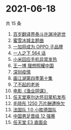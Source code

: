 # 2021-06-18

共 15 条

<!-- BEGIN -->
<!-- 最后更新时间 Fri Jun 18 2021 16:07:19 GMT+0800 (China Standard Time) -->

1. [百岁翻译界泰斗许渊冲逝世](https://www.zhihu.com/search?q=许渊冲)
2. [蜜雪冰城主题曲](https://www.zhihu.com/search?q=蜜雪冰城)
3. [一加将成为 OPPO 子品牌](https://www.zhihu.com/search?q=一加)
4. [一人之下 564 话](https://www.zhihu.com/search?q=一人之下)
5. [小米回应手机异常发热](https://www.zhihu.com/search?q=小米)
6. [王一博 理想照耀中国](https://www.zhihu.com/search?q=理想照耀中国)
7. [深圳疫情](https://www.zhihu.com/search?q=深圳疫情)
8. [画江湖第四季第十集](https://www.zhihu.com/search?q=画江湖之不良人第四季)
9. [了不起的老爸](https://www.zhihu.com/search?q=了不起的老爸)
10. [电影《渔业阴谋》](https://www.zhihu.com/search?q=渔业阴谋)
11. [任天堂塞尔达怀旧掌机发布](https://www.zhihu.com/search?q=塞尔达)
12. [毛晓彤 1250 万片酬遭拖欠](https://www.zhihu.com/search?q=毛晓彤)
13. [法国队 1:0 小胜德国队](https://www.zhihu.com/search?q=德法大战)
14. [中国男足晋级 12 强赛](https://www.zhihu.com/search?q=中国男足)
15. [任天堂 E3 直面会](https://www.zhihu.com/search?q=E3)

<!-- END -->
